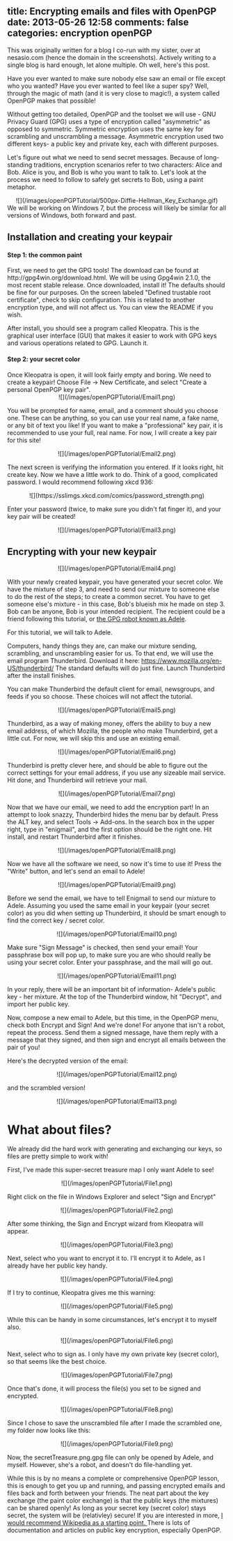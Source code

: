 title: Encrypting emails and files with OpenPGP
date: 2013-05-26 12:58
comments: false
categories: encryption openPGP
---
This was originally written for a blog I co-run with my sister, over at nesasio.com (hence the domain in the screenshots). Actively writing to a single blog is hard enough, let alone multiple. Oh well, here's this post.

Have you ever wanted to make sure nobody else saw an email or file except who you wanted? Have you ever wanted to feel like a super spy? Well, through the magic of math (and it is very close to magic!), a system called OpenPGP makes that possible!

<!-- more -->

Without getting too detailed, OpenPGP and the toolset we will use - GNU Privacy Guard (GPG) uses a type of encryption called "asymmetric" as opposed to symmetric. Symmetric encryption uses the same key for scrambling and unscrambling a message. Asymmetric encryption used two different keys- a public key and private key, each with different purposes.

Let's figure out what we need to send secret messages. Because of long-standing traditions, encryption scenarios refer to two characters: Alice and Bob. Alice is you, and Bob is who you want to talk to. Let's look at the process we need to follow to safely get secrets to Bob, using a paint metaphor.

<center>
![](/images/openPGPTutorial/500px-Diffie-Hellman_Key_Exchange.gif)
</center>
We will be working on Windows 7, but the process will likely be similar for all versions of Windows, both forward and past.
<h2><strong>Installation and creating your keypair</strong></h2>
<h4>Step 1: the common paint</h4>
First, we need to get the GPG tools! The download can be found at http://gpg4win.org/download.html. We will be using Gpg4win 2.1.0, the most recent stable release. Once downloaded, install it! The defaults should be fine for our purposes. On the screen labeled "Defined trustable root certificate", check to skip configuration. This is related to another encryption type, and will not affect us. You can view the README if you wish.

After install, you should see a program called Kleopatra. This is the graphical user interface (GUI) that makes it easier to work with GPG keys and various operations related to GPG. Launch it.

<h4>Step 2: your secret color</h4>
Once Kleopatra is open, it will look fairly empty and boring. We need to create a keypair! Choose File -&gt; New Certificate, and select "Create a personal OpenPGP key pair".

<center>
![](/images/openPGPTutorial/Email1.png)
</center>

You will be prompted for name, email, and a comment should you choose one. These can be anything, so you can use your real name, a fake name, or any bit of text you like! If you want to make a "professional" key pair, it is recommended to use your full, real name. For now, I will create a key pair for this site!


<center>
![](/images/openPGPTutorial/Email2.png)
</center>

The next screen is verifying the information you entered. If it looks right, hit create key. 
Now we have a little work to do. Think of a good, complicated password. I would recommend following xkcd 936:

<center>
![](https://sslimgs.xkcd.com/comics/password_strength.png)
</center>

Enter your password (twice, to make sure you didn't fat finger it), and your key pair will be created!

<center>
![](/images/openPGPTutorial/Email3.png)
</center>

<h2><strong>Encrypting with your new keypair</strong></h2>

<center>
![](/images/openPGPTutorial/Email4.png)
</center>

With your newly created keypair, you have generated your secret color. We have the mixture of step 3, and need to send our mixture to someone else to do the rest of the steps; to create a common secret. You have to get someone else's mixture - in this case, Bob's blueish mix he made on step 3. Bob can be anyone, Bob is your intended recipient. The recipient could be a friend following this tutorial, or <a href="http://www.gpg4win.org/doc/en/gpg4win-compendium_13.html#sec_publishPerEmail">the GPG robot known as Adele</a>.

For this tutorial, we will talk to Adele.

Computers, handy things they are, can make our mixture sending, scrambling, and unscrambling easier for us. To that end, we will use the email program Thunderbird. Download it here: <a href="https://www.mozilla.org/en-US/thunderbird/">https://www.mozilla.org/en-US/thunderbird/</a> The standard defaults will do just fine. Launch Thunderbird after the install finishes.

You can make Thunderbird the default client for email, newsgroups, and feeds if you so choose. These choices will not affect the tutorial.

<center>
![](/images/openPGPTutorial/Email5.png)
</center>

Thunderbird, as a way of making money, offers the ability to buy a new email address, of which Mozilla, the people who make Thunderbird, get a little cut. For now, we will skip this and use an existing email.

<center>
![](/images/openPGPTutorial/Email6.png)
</center>

Thunderbird is pretty clever here, and should be able to figure out the correct settings for your email address, if you use any sizeable mail service. Hit done, and Thunderbird will retrieve your mail.

<center>
![](/images/openPGPTutorial/Email7.png)
</center>

 Now that we have our email, we need to add the encryption part! In an attempt to look snazzy, Thunderbird hides the menu bar by default. Press the ALT key, and select Tools -&gt; Add-ons. In the search box in the upper right, type in "enigmail", and the first option should be the right one. Hit install, and restart Thunderbird after it finishes.

<center>
![](/images/openPGPTutorial/Email8.png)
</center>

Now we have all the software we need, so now it's time to use it! Press the "Write" button, and let's send an email to Adele!

<center>
![](/images/openPGPTutorial/Email9.png)
</center>

Before we send the email, we have to tell Enigmail to send our mixture to Adele. Assuming you used the same email in your keypair (your secret color) as you did when setting up Thunderbird, it should be smart enough to find the correct key / secret color.

<center>
![](/images/openPGPTutorial/Email10.png)
</center>

Make sure "Sign Message" is checked, then send your email! Your passphrase box will pop up, to make sure you are who should really be using your secret color. Enter your passphrase, and the mail will go out.

<center>
![](/images/openPGPTutorial/Email11.png)
</center>

In your reply, there will be an important bit of information- Adele's public key - her mixture. At the top of the Thunderbird window, hit "Decrypt", and import her public key.

Now, compose a new email to Adele, but this time, in the OpenPGP menu, check both Encrypt and Sign! And we're done! For anyone that isn't a robot, repeat the process. Send them a signed message, have them reply with a message that they signed, and then sign and encrypt all emails between the pair of you!

Here's the decrypted version of the email:

<center>
![](/images/openPGPTutorial/Email12.png)
</center>

and the scrambled version!

<center>
![](/images/openPGPTutorial/Email13.png)
</center>

<h1>What about files?</h1>
We already did the hard work with generating and exchanging our keys, so files are pretty simple to work with!

First, I've made this super-secret treasure map I only want Adele to see!

<center>
![](/images/openPGPTutorial/File1.png)
</center>

Right click on the file in Windows Explorer and select "Sign and Encrypt"

<center>
![](/images/openPGPTutorial/File2.png)
</center>

After some thinking, the Sign and Encrypt wizard from Kleopatra will appear.

<center>
![](/images/openPGPTutorial/File3.png)
</center>

Next, select who you want to encrypt it to. I'll encrypt it to Adele, as I already have her public key handy.

<center>
![](/images/openPGPTutorial/File4.png)
</center>

If I try to continue, Kleopatra gives me this warning:

<center>
![](/images/openPGPTutorial/File5.png)
</center>

While this can be handy in some circumstances, let's encrypt it to myself also.

<center>
![](/images/openPGPTutorial/File6.png)
</center>

Next, select who to sign as. I only have my own private key (secret color), so that seems like the best choice.

<center>
![](/images/openPGPTutorial/File7.png)
</center>

Once that's done, it will process the file(s) you set to be signed and encrypted.

<center>
![](/images/openPGPTutorial/File8.png)
</center>

Since I chose to save the unscrambled file after I made the scrambled one, my folder now looks like this:

<center>
![](/images/openPGPTutorial/File9.png)
</center>

Now, the secretTreasure.png.gpg file can only be opened by Adele, and myself. However, she's a robot, and doesn't do file-handling yet. 

While this is by no means a complete or comprehensive OpenPGP lesson, this is enough to get you up and running, and passing encrypted emails and files back and forth between your friends. The neat part about the key exchange (the paint color exchange) is that the public keys (the mixtures) can be shared openly! As long as your secret key (secret color) stays secret, the system will be (relativley) secure!
If you are interested in more, <a href="https://en.wikipedia.org/wiki/Public-key_encryption">I would recommend Wikipedia as a starting point. </a>There is lots of documentation and articles on public key encryption, especially OpenPGP.</p>
